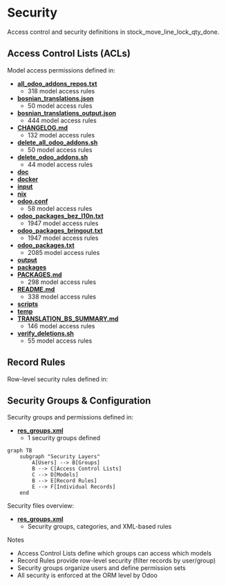 # Security

Access control and security definitions in stock_move_line_lock_qty_done.

## Access Control Lists (ACLs)

Model access permissions defined in:
- **[all_odoo_addons_repos.txt](../all_odoo_addons_repos.txt)**
  - 318 model access rules
- **[bosnian_translations.json](../bosnian_translations.json)**
  - 50 model access rules
- **[bosnian_translations_output.json](../bosnian_translations_output.json)**
  - 444 model access rules
- **[CHANGELOG.md](../CHANGELOG.md)**
  - 132 model access rules
- **[delete_all_odoo_addons.sh](../delete_all_odoo_addons.sh)**
  - 50 model access rules
- **[delete_odoo_addons.sh](../delete_odoo_addons.sh)**
  - 44 model access rules
- **[doc](../doc)**
- **[docker](../docker)**
- **[input](../input)**
- **[nix](../nix)**
- **[odoo.conf](../odoo.conf)**
  - 58 model access rules
- **[odoo_packages_bez_l10n.txt](../odoo_packages_bez_l10n.txt)**
  - 1947 model access rules
- **[odoo_packages_bringout.txt](../odoo_packages_bringout.txt)**
  - 1947 model access rules
- **[odoo_packages.txt](../odoo_packages.txt)**
  - 2085 model access rules
- **[output](../output)**
- **[packages](../packages)**
- **[PACKAGES.md](../PACKAGES.md)**
  - 298 model access rules
- **[README.md](../README.md)**
  - 338 model access rules
- **[scripts](../scripts)**
- **[temp](../temp)**
- **[TRANSLATION_BS_SUMMARY.md](../TRANSLATION_BS_SUMMARY.md)**
  - 146 model access rules
- **[verify_deletions.sh](../verify_deletions.sh)**
  - 55 model access rules

## Record Rules

Row-level security rules defined in:

## Security Groups & Configuration

Security groups and permissions defined in:
- **[res_groups.xml](../stock_move_line_lock_qty_done/security/res_groups.xml)**
  - 1 security groups defined

```mermaid
graph TB
    subgraph "Security Layers"
        A[Users] --> B[Groups]
        B --> C[Access Control Lists]
        C --> D[Models]
        B --> E[Record Rules]
        E --> F[Individual Records]
    end
```

Security files overview:
- **[res_groups.xml](../stock_move_line_lock_qty_done/security/res_groups.xml)**
  - Security groups, categories, and XML-based rules

Notes
- Access Control Lists define which groups can access which models
- Record Rules provide row-level security (filter records by user/group)
- Security groups organize users and define permission sets
- All security is enforced at the ORM level by Odoo
